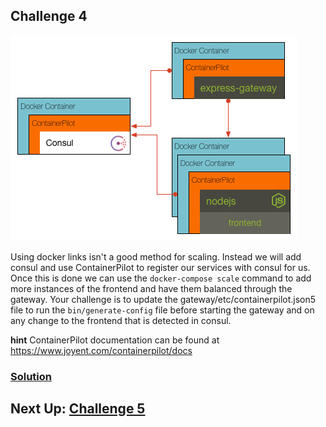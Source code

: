## Challenge 4

![image](../images/challenge4.png)

Using docker links isn't a good method for scaling. Instead we will add consul and use ContainerPilot to register our services with consul for us. Once this is done we can use the `docker-compose scale` command to add more instances of the frontend and have them balanced through the gateway. Your challenge is to update the gateway/etc/containerpilot.json5 file to run the `bin/generate-config` file before starting the gateway and on any change to the frontend that is detected in consul.


__hint__ ContainerPilot documentation can be found at https://www.joyent.com/containerpilot/docs

### [Solution](./SOLUTION.md)

## Next Up: [Challenge 5](../challenge5/README.md)
